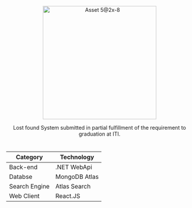 <p align="center">
<img width="306" alt="Asset 5@2x-8" src="https://user-images.githubusercontent.com/75117329/171201550-9beadd6c-611f-492f-b06c-b1d81bc29d7f.png">
</p>
<p align="center">
  Lost found System submitted in partial fulfillment of the requirement to graduation at ITI.
 </p>



#

Category | Technology
------------- | -------------
Back-end  | .NET WebApi
Databse  | MongoDB Atlas
Search Engine  | Atlas Search
Web Client  | React.JS
